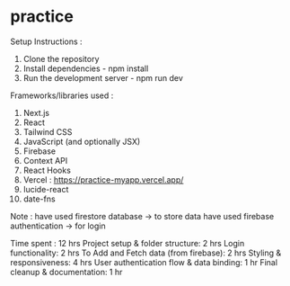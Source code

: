 # practice

Setup Instructions :
1) Clone the repository
2) Install dependencies - npm install
3) Run the development server - npm run dev

Frameworks/libraries used :
1) Next.js
2) React
3) Tailwind CSS
4) JavaScript (and optionally JSX)
5) Firebase
6) Context API
7) React Hooks
8) Vercel : https://practice-myapp.vercel.app/
9) lucide-react
10) date-fns

Note : 
have used firestore database -> to store data 
have used firebase authentication -> for login 

Time spent : 12 hrs
Project setup & folder structure: 2 hrs
Login functionality: 2 hrs
To Add and Fetch data (from firebase): 2 hrs
Styling & responsiveness: 4 hrs
User authentication flow & data binding: 1 hr
Final cleanup & documentation: 1 hr









